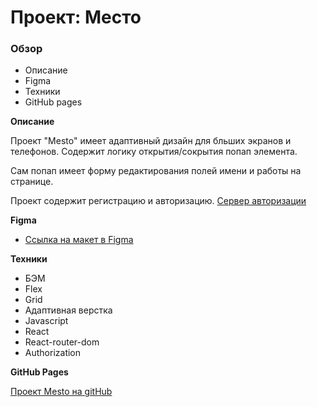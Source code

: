 # Проект: Место

### Обзор

- Описание
- Figma
- Техники
- GitHub pages

**Описание**

Проект "Mesto" имеет адаптивный дизайн для бльших экранов и телефонов. Содержит логику открытия/сокрытия попап элемента.

Сам попап имеет форму редактирования полей имени и работы на странице.

Проект содержит регистрацию и авторизацию.
[Сервер авторизации](https://auth.nomoreparties.co.)

**Figma**

- [Ссылка на макет в Figma](https://www.figma.com/file/5H3gsn5lIGPwzBPby9jAOo/JavaScript.-Sprint-12?type=design&node-id=0-1&mode=design)

**Техники**

- БЭМ
- Flex
- Grid
- Адаптивная верстка
- Javascript
- React
- React-router-dom
- Authorization

**GitHub Pages**

[Проект Mesto на gitHub](https://beez0mbie.github.io/react-mesto-auth)
